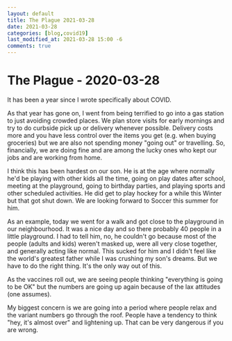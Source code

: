 ```yaml
---
layout: default
title: The Plague 2021-03-28
date: 2021-03-28
categories: [blog,covid19]
last_modified_at: 2021-03-28 15:00 -6
comments: true
---
```


# The Plague - 2020-03-28

It has been a year since I wrote specifically about COVID.

<!--more-->

As that year has gone on, I went from being terrified to go into a gas station to just avoiding crowded places. We plan store visits for early mornings and try to do curbside pick up or delivery whenever possible. Delivery costs more and you have less control over the items you get (e.g. when buying groceries) but we are also not spending money "going out" or travelling. So, financially, we are doing fine and are among the lucky ones who kept our jobs and are working from home. 

I think this has been hardest on our son. He is at the age where normally he'd be playing with other kids all the time, going on play dates after school, meeting at the playground, going to birthday parties, and playing sports and other scheduled activities. He did get to play hockey for a while this Winter but that got shut down. We are looking forward to Soccer this summer for him. 

As an example, today we went for a walk and got close to the playground in our neighbourhood. It was a nice day and so there probably 40 people in a little playground. I had to tell him, no, he couldn't go because most of the people (adults and kids) weren't masked up, were all very close together, and generally acting like normal. This sucked for him and I didn't feel like the world's greatest father while I was crushing my son's dreams. But we have to do the right thing. It's the only way out of this.

As the vaccines roll out, we are seeing people thinking "everything is going to be OK" but the numbers are going up again because of the lax attitudes (one assumes). 

My biggest concern is we are going into a period where people relax and the variant numbers go through the roof. People have a tendency to think "hey, it's almost over" and lightening up. That can be very dangerous if you are wrong.

